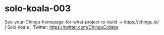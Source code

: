 # solo-koala-003
See-your-Chingu-homepage-for-what-project-to-build -> https://chingu.io/ | Solo Koala |  Twitter: https://twitter.com/ChinguCollabs
